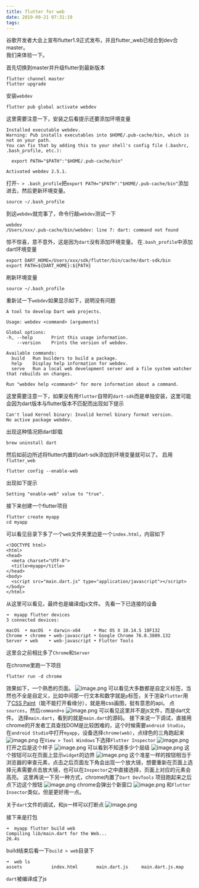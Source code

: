 ```yaml
---
title: flutter for web
date: 2019-09-21 07:31:19
tags:
---
```

谷歌开发者大会上宣布flutter1.9正式发布，并且flutter_web已经合到dev合master。  
我们来体验一下。  
<!--more-->
首先切换到master并升级flutter到最新版本
```
flutter channel master
flutter upgrade
```
安装`webdev`
```
flutter pub global activate webdev
```
这里需要注意一下，安装之后看提示还要添加环境变量
```
Installed executable webdev.
Warning: Pub installs executables into $HOME/.pub-cache/bin, which is not on your path.
You can fix that by adding this to your shell's config file (.bashrc, .bash_profile, etc.):

  export PATH="$PATH":"$HOME/.pub-cache/bin"

Activated webdev 2.5.1.
```
打开`~ > .bash_profile`把`export PATH="$PATH":"$HOME/.pub-cache/bin"`添加进去，然后更新环境变量。
```
source ~/.bash_profile
```
到这`webdev`就完事了，命令行敲`webdev`测试一下
```
webdev
/Users/xxx/.pub-cache/bin/webdev: line 7: dart: command not found
```
惊不惊喜，意不意外，这是因为`dart`没有添加环境变量。
在`.bash_profile`中添加dart环境变量
```
export DART_HOME=/Users/xxx/sdk/flutter/bin/cache/dart-sdk/bin
export PATH=${DART_HOME}:${PATH}
```
刷新环境变量
```
source ~/.bash_profile
```
重新试一下`webdev`如果显示如下，说明没有问题
```
A tool to develop Dart web projects.

Usage: webdev <command> [arguments]

Global options:
-h, --help       Print this usage information.
    --version    Prints the version of webdev.

Available commands:
  build   Run builders to build a package.
  help    Display help information for webdev.
  serve   Run a local web development server and a file system watcher that rebuilds on changes.

Run "webdev help <command>" for more information about a command.
```
这里需要注意一下，如果没有用`flutter`自带的`dart-sdk`而是单独安装，这里可能会因为dart版本与flutter版本不匹配而出现如下提示
```
Can't load Kernel binary: Invalid kernel binary format version.
No active package webdev.
```
出现这种情况把dart卸载
```
brew uninstall dart
```
然后如前边所述将flutter内置的dart-sdk添加到环境变量就可以了。
启用`flutter_web`
```
flutter config --enable-web
```
出现如下提示
```
Setting "enable-web" value to "true".
```
接下来创建一个flutter项目
```
flutter create myapp
cd myapp
```
可以看见目录下多了一个`web`文件夹里边是一个`index.html`，内容如下
```
<!DOCTYPE html>
<html>
<head>
  <meta charset="UTF-8">
  <title>myapp</title>
</head>
<body>
  <script src="main.dart.js" type="application/javascript"></script>
</body>
</html>
```
从这里可以看见，最终也是编译成js文件。
先看一下已连接的设备
```
➜  myapp flutter devices
3 connected devices:

macOS  • macOS  • darwin-x64     • Mac OS X 10.14.5 18F132
Chrome • chrome • web-javascript • Google Chrome 76.0.3809.132
Server • web    • web-javascript • Flutter Tools
```
这里合之前相比多了`Chrome`和`Server`

在chrome里跑一下项目
```
flutter run -d chrome
```
效果如下，一个熟悉的页面。
![image.png](1.png)
可以看见大多数都是自定义标签，当然也不全是自定义，比如中间那一行文本和数字就是`p`标签，关于渲染`flutter`用了[CSS Paint](https://developers.google.com/web/updates/2018/01/paintapi)（能不能打开看缘分），就是用css画图，挺有意思的api。
点`sources`，然后`command+o`
![image.png](2.png)
可以看见这里并不是js文件，而是dart文件。
选择`main.dart`，看到的就是`main.dart`的源码。
接下来说一下调试，直接用chrome的开发者工具查找DOM是比较困难的，这个时候需要`android Studio`，在`android Studio`中打开`myapp`，设备选择`chrome(web)`，点绿色的三角跑起来
![image.png](3.png)
在`View > Tool Windows`下选择`Flutter Inspector`
![image.png](4.png)
打开之后是这个样子
![image.png](5.png)
可以看到不知道多少个层级
![image.png](6.png)
这个按钮可以在页面上显示`widget`的边界
![image.png](7.png)
这个准星一样的按钮相当于浏览器的审查元素，点击之后页面左下角会出现一个放大镜，想要重新在页面上选择元素需要点击放大镜，也可以在`Inspector`之中直接选择，页面上对应的元素会高亮。
这里再说一下另一种方式，chrome内置了`Dart DevTools`
项目跑起来之后点下边这个按钮
![image.png](8.png)
chrome会弹出个新窗口
![image.png](9.png)
和`Flutter Insector`类似，但是更好用一点。

关于`dart`文件的调试，和js一样可以打断点
![image.png](10.png)

接下来是打包
```
➜  myapp flutter build web
Compiling lib/main.dart for the Web...                             26.4s
```
build结束后看一下`build > web`目录下
```
➜  web ls
assets           index.html       main.dart.js     main.dart.js.map
```
`dart`被编译成了js
